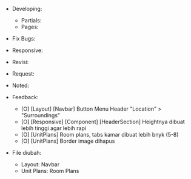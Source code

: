 - Developing:
  - Partials:
  - Pages:

- Fix Bugs:

- Responsive:

- Revisi:

- Request:

- Noted:

- Feedback:
  - [O] [Layout] [Navbar] Button Menu Header "Location" > "Surroundings"
  - [O] [Responsive] [Component] [HeaderSection] Heightnya dibuat lebih tinggi agar lebih rapi
  - [O] [UnitPlans] Room plans, tabs kamar dibuat lebih bnyk (5-8)
  - [O] [UnitPlans] Border image dihapus

- File diubah:
  - Layout: Navbar
  - Unit Plans: Room Plans